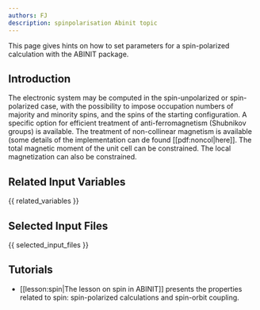 ```yaml
---
authors: FJ
description: spinpolarisation Abinit topic
---
```

<!--
This file is automatically generated by mksite.py. All changes will be lost.
Change the input yaml files or the python code
-->

This page gives hints on how to set parameters for a spin-polarized calculation with the ABINIT package.

## Introduction

The electronic system may be computed in the spin-unpolarized or spin-
polarized case, with the possibility to impose occupation numbers of majority
and minority spins, and the spins of the starting configuration. A specific
option for efficient treatment of anti-ferromagnetism (Shubnikov groups) is
available. The treatment of non-collinear magnetism is available (some details
of the implementation can de found [[pdf:noncol|here]]. The total magnetic
moment of the unit cell can be constrained. The local magnetization can also
be constrained.



## Related Input Variables

{{ related_variables }}

## Selected Input Files

{{ selected_input_files }}

## Tutorials

* [[lesson:spin|The lesson on spin in ABINIT]] presents the properties related to spin: spin-polarized calculations and spin-orbit coupling. 

